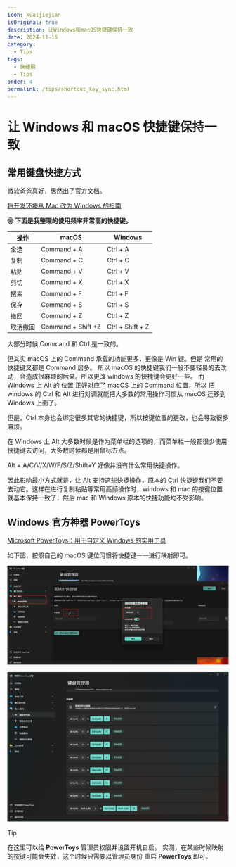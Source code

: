 ```yaml
---
icon: kuaijiejian
isOriginal: true
description: 让Windows和macOS快捷键保持一致
date: 2024-11-16
category:
  - Tips
tags:
  - 快捷键
  - Tips
order: 4
permalink: /tips/shortcut_key_sync.html
---
```


# 让 Windows 和 macOS 快捷键保持一致

## 常用键盘快捷方式

微软爸爸真好，居然出了官方文档。

[将开发环境从 Mac 改为 Windows 的指南](https://learn.microsoft.com/zh-cn/windows/dev-environment/mac-to-windows)

**❀ 下面是我整理的使用频率非常高的快捷键。**

| 操作     | macOS              | Windows          |
| -------- | ------------------ | ---------------- |
| 全选     | Command + A        | Ctrl + A         |
| 复制     | Command + C        | Ctrl + C         |
| 粘贴     | Command + V        | Ctrl + V         |
| 剪切     | Command + X        | Ctrl + X         |
| 搜索     | Command + F        | Ctrl + F         |
| 保存     | Command + S        | Ctrl + S         |
| 撤回     | Command + Z        | Ctrl + Z         |
| 取消撤回 | Command + Shift +Z | Ctrl + Shift + Z |

大部分时候 Command 和 Ctrl 是一致的。

但其实 macOS 上的 Command 承载的功能更多，更像是 Win 键。但是 常用的快捷键又都是 Command 居多。
所以 macOS 的快捷键我们一般不要轻易的去改动，会造成很麻烦的后果。所以更改 windows 的快捷键会更好一些。
而 Windows 上 Alt 的 位置 正好对应了 macOS 上的 Command 位置，所以 把 windows 的 Ctrl 和 Alt 进行对调就能把大多数的常用操作习惯从 macOS 迁移到 Windows 上面了。

但是，Ctrl 本身也会绑定很多其它的快捷键，所以按键位置的更改，也会导致很多麻烦。

在 Windows 上 Alt 大多数时候是作为菜单栏的选项的，而菜单栏一般都很少使用快捷键去访问，大多数时候都是用鼠标去点。

Alt + A/C/V/X/W/F/S/Z/Shift+Y 好像并没有什么常用快捷操作。

因此影响最小方式就是，让 Alt 支持这些快捷操作，原本的 Ctrl 快捷键我们不要去动它。这样在进行复制粘贴等常用高频操作时，windows 和 mac 的按键位置就基本保持一致了，然后 mac 和 Windows 原本的快捷功能均不受影响。

## Windows 官方神器 PowerToys

[Microsoft PowerToys：用于自定义 Windows 的实用工具](https://learn.microsoft.com/zh-cn/windows/powertoys/)

如下图，按照自己的 macOS 键位习惯将快捷键一一进行映射即可。

![这里一定要勾选 **允许组合键**](image/PowerToys修改快捷键的方式.png)

![PowerToys快捷键映射展示](image/PowerToys快捷键映射.png)

> [!tip]
> 在这里可以给 **PowerToys** 管理员权限并设置开机自启。
> 实测，在某些时候映射的按键可能会失效，这个时候只需要以管理员身份 重启 **PowerToys** 即可。
